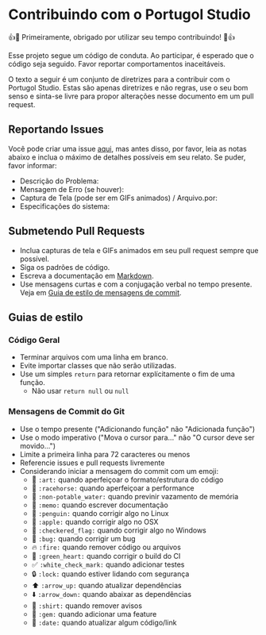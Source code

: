 ﻿# Contribuindo com o Portugol Studio

👍🎉 Primeiramente, obrigado por utilizar seu tempo contribuindo! 🎉👍

Esse projeto segue um código de conduta. Ao participar, é esperado que o código seja seguido. Favor reportar comportamentos inaceitáveis.

O texto a seguir é um conjunto de diretrizes para a contribuir com o Portugol Studio. Estas são apenas diretrizes e não regras, use o seu bom senso e sinta-se livre para propor alterações nesse documento em um pull request.

## Reportando Issues

Você pode criar uma issue [aqui](https://github.com/UNIVALI-LITE/Portugol-Studio/issues/new), mas antes disso, por favor, leia as notas abaixo e inclua o máximo de detalhes possíveis em seu relato. Se puder, favor informar:
* Descrição do Problema:
* Mensagem de Erro (se houver):
* Captura de Tela (pode ser em GIFs animados) / Arquivo.por:
* Especificações do sistema:

## Submetendo Pull Requests

* Inclua capturas de tela e GIFs animados em seu pull request sempre que possível.
* Siga os padrões de código.
* Escreva a documentação em [Markdown](https://daringfireball.net/projects/markdown).
* Use mensagens curtas e com a conjugação verbal no tempo presente. Veja em [Guia de estilo de mensagens de commit](#mensagens-de-commit-do-git).

## Guias de estilo

### Código Geral

* Terminar arquivos com uma linha em branco.
* Evite importar classes que não serão utilizadas.
* Use um simples `return` para retornar explícitamente o fim de uma função.
  * Não usar `return null` ou `null`

### Mensagens de Commit do Git

* Use o tempo presente ("Adicionando função" não "Adicionada função")
* Use o modo imperativo ("Mova o cursor para..." não "O cursor deve ser movido...")
* Limite a primeira linha para 72 caracteres ou menos
* Referencie issues e pull requests livremente
* Considerando iniciar a mensagem do commit com um emoji:
  * :art: `:art:` quando aperfeiçoar o formato/estrutura do código
  * :racehorse: `:racehorse:` quando aperfeiçoar a performance
  * :non-potable_water: `:non-potable_water:` quando previnir vazamento de memória
  * :memo: `:memo:` quando escrever documentação
  * :penguin: `:penguin:` quando corrigir algo no Linux
  * :apple: `:apple:` quando corrigir algo no OSX
  * :checkered_flag: `:checkered_flag:` quando corrigir algo no Windows
  * :bug: `:bug:` quando corrigir um bug
  * :fire: `:fire:` quando remover código ou arquivos
  * :green_heart: `:green_heart:` quando corrigir o build do CI
  * :white_check_mark: `:white_check_mark:` quando adicionar testes
  * :lock: `:lock:` quando estiver lidando com segurança
  * :arrow_up: `:arrow_up:` quando atualizar dependências
  * :arrow_down: `:arrow_down:` quando abaixar as dependências
  * :shirt: `:shirt:` quando remover avisos
  * :gem: `:gem:` quando adicionar uma feature
  * :date: `:date:` quando atualizar algum código/link
